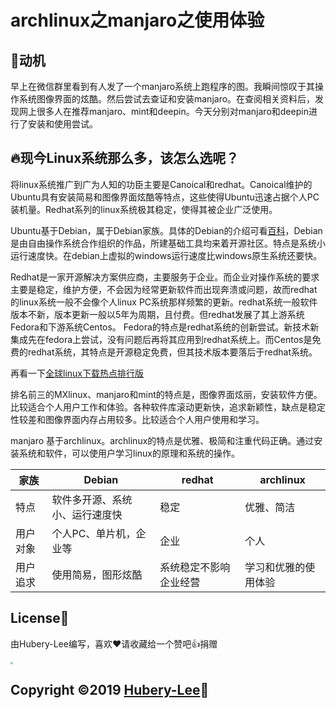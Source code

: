 # archlinux之manjaro之使用体验

## :anger:动机

早上在微信群里看到有人发了一个manjaro系统上跑程序的图。我瞬间惊叹于其操作系统图像界面的炫酷。然后尝试去查证和安装manjaro。在查阅相关资料后，发现网上很多人在推荐manjaro、mint和deepin。今天分别对manjaro和deepin进行了安装和使用尝试。

## :fire:现今Linux系统那么多，该怎么选呢？

将linux系统推广到广为人知的功臣主要是Canoical和redhat。Canoical维护的Ubuntu具有安装简易和图像界面炫酷等特点，这些使得Ubuntu迅速占据个人PC装机量。Redhat系列的linux系统极其稳定，使得其被企业广泛使用。

Ubuntu基于Debian，属于Debian家族。具体的Debian的介绍可看[百科](https://baike.baidu.com/item/Debian/748667?fr=aladdin)，Debian是由自由操作系统合作组织的作品，所建基础工具均来着开源社区。特点是系统小运行速度快。在debian上虚拟的windows运行速度比windows原生系统还要快。

Redhat是一家开源解决方案供应商，主要服务于企业。而企业对操作系统的要求主要是稳定，维护方便，不会因为经常更新软件而出现奔溃或问题，故而redhat 的linux系统一般不会像个人linux PC系统那样频繁的更新。redhat系统一般软件版本不新，版本更新一般以5年为周期，且付费。但redhat发展了其上游系统Fedora和下游系统Centos。 Fedora的特点是redhat系统的创新尝试。新技术新集成先在fedora上尝试，没有问题后再将其应用到redhat系统上。而Centos是免费的redhat系统，其特点是开源稳定免费，但其技术版本要落后于redhat系统。

再看一下[全球linux下载热点排行版](https://distrowatch.com/dwres.php?resource=popularity)	

排名前三的MXlinux、manjaro和mint的特点是，图像界面炫丽，安装软件方便。比较适合个人用户工作和体验。各种软件库滚动更新快，追求新颖性，缺点是稳定性较差和图像界面内存占用较多。比较适合个人用户使用和学习。

manjaro 基于archlinux。archlinux的特点是优雅、极简和注重代码正确。通过安装系统和软件，可以使用户学习linux的原理和系统的操作。

|家族| Debian                         | redhat | archlinux  |
| ---- | ------------------------------ | ------ | ---------- |
| 特点 | 软件多开源、系统小、运行速度快 | 稳定   | 优雅、简洁 |
| 用户对象 |个人PC、单片机，企业等 | 企业 |个人|
| 用户追求 | 使用简易，图形炫酷 | 系统稳定不影响企业经营 | 学习和优雅的使用体验 |



## License:memo:

由Hubery-Lee编写，喜欢:heart:请收藏给一个赞吧:thumbsup:捐赠

<img src="C:\Users\lee\OneDrive\Markdown_WorkSpace\软件测试笔记\images\捐赠.jpg" style="zoom:25%;" />

## Copyright :copyright:2019 [Hubery-Lee](https://github.com/Hubery-Lee):sparkling_heart: 







